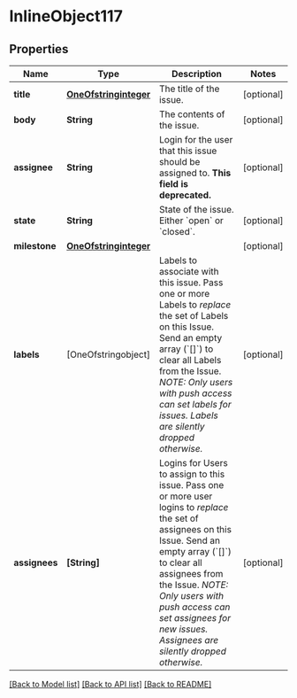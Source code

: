 # InlineObject117

## Properties
Name | Type | Description | Notes
------------ | ------------- | ------------- | -------------
**title** | [**OneOfstringinteger**](OneOfstringinteger.md) | The title of the issue. | [optional] 
**body** | **String** | The contents of the issue. | [optional] 
**assignee** | **String** | Login for the user that this issue should be assigned to. **This field is deprecated.** | [optional] 
**state** | **String** | State of the issue. Either &#x60;open&#x60; or &#x60;closed&#x60;. | [optional] 
**milestone** | [**OneOfstringinteger**](OneOfstringinteger.md) |  | [optional] 
**labels** | [OneOfstringobject] | Labels to associate with this issue. Pass one or more Labels to _replace_ the set of Labels on this Issue. Send an empty array (&#x60;[]&#x60;) to clear all Labels from the Issue. _NOTE: Only users with push access can set labels for issues. Labels are silently dropped otherwise._ | [optional] 
**assignees** | **[String]** | Logins for Users to assign to this issue. Pass one or more user logins to _replace_ the set of assignees on this Issue. Send an empty array (&#x60;[]&#x60;) to clear all assignees from the Issue. _NOTE: Only users with push access can set assignees for new issues. Assignees are silently dropped otherwise._ | [optional] 

[[Back to Model list]](../README.md#documentation-for-models) [[Back to API list]](../README.md#documentation-for-api-endpoints) [[Back to README]](../README.md)



